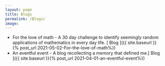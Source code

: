```yaml
---
layout: page
title: Blogs
permalink: /Blogs/
image: 
---
```


* For the love of math - A 30 day challenge to identify seemingly random applications of mathematics in every day life. [ Blog ]({{ site.baseurl }}{% post_url 2021-05-02-For-the-love-of-math%})
* An eventful event - A blog recollecting a memory that defined me.[ Blog ]({{ site.baseurl }}{% post_url 2021-04-01-an-eventful-event%})






